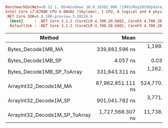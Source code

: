 ``` ini

BenchmarkDotNet=v0.12.1, OS=Windows 10.0.18362.900 (1903/May2019Update/19H1)
Intel Core i7-6700K CPU 4.00GHz (Skylake), 1 CPU, 8 logical and 4 physical cores
.NET Core SDK=5.0.100-preview.3.20216.6
  [Host]     : .NET Core 3.1.2 (CoreCLR 4.700.20.6602, CoreFX 4.700.20.6702), X64 RyuJIT
  DefaultJob : .NET Core 3.1.2 (CoreCLR 4.700.20.6602, CoreFX 4.700.20.6702), X64 RyuJIT


```
|                         Method |              Mean |           Error |          StdDev |     Gen 0 |   Gen 1 |   Gen 2 |  Allocated |
|------------------------------- |------------------:|----------------:|----------------:|----------:|--------:|--------:|-----------:|
|             Bytes_Decode1MB_MA |    339,882.596 ns |   1,199.1462 ns |   1,063.0118 ns |   12.6953 | 12.6953 | 12.6953 |  1048600 B |
|             Bytes_Decode1MB_SP |          4.057 ns |       0.0378 ns |       0.0354 ns |         - |       - |       - |          - |
|     Bytes_Decode1MB_SP_ToArray |    331,643.311 ns |   1,262.6331 ns |   1,181.0678 ns |   13.6719 | 13.6719 | 13.6719 |  1048600 B |
|         ArrayInt32_Decode1M_MA | 87,962,851.111 ns | 524,770.1456 ns | 490,870.3198 ns | 6000.0000 |       - |       - | 29360399 B |
|         ArrayInt32_Decode1M_SP |    901,041.782 ns |   3,771.8368 ns |   3,149.6546 ns |         - |       - |       - |        1 B |
| ArrayInt32_Decode1M_SP_ToArray |  1,727,568.307 ns |  11,738.0149 ns |  10,979.7464 ns |   44.9219 | 44.9219 | 44.9219 |  4194330 B |

